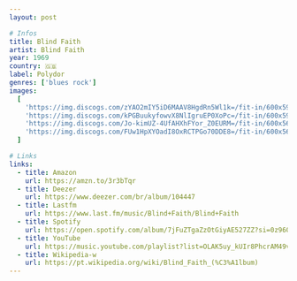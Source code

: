 ```yaml
---
layout: post

# Infos
title: Blind Faith
artist: Blind Faith
year: 1969
country: 🇬🇧
label: Polydor
genres: ['blues rock']
images:
  [
    'https://img.discogs.com/zYAO2mIY5iD6MAAV8HgdRn5Wl1k=/fit-in/600x595/filters:strip_icc():format(jpeg):mode_rgb():quality(90)/discogs-images/R-391938-1394741346-1051.jpeg.jpg',
    'https://img.discogs.com/kPGBuukyfowvX8NlIgruEP0XoPc=/fit-in/600x595/filters:strip_icc():format(jpeg):mode_rgb():quality(90)/discogs-images/R-391938-1278624742.jpeg.jpg',
    'https://img.discogs.com/Jo-kimUZ-4UfAHXhFYor_Z0EURM=/fit-in/600x566/filters:strip_icc():format(jpeg):mode_rgb():quality(90)/discogs-images/R-391938-1394741732-5751.jpeg.jpg',
    'https://img.discogs.com/FUw1HpXYOadI8OxRCTPGo70DDE8=/fit-in/600x567/filters:strip_icc():format(jpeg):mode_rgb():quality(90)/discogs-images/R-391938-1394743497-1820.jpeg.jpg',
  ]

# Links
links:
  - title: Amazon
    url: https://amzn.to/3r3bTqr
  - title: Deezer
    url: https://www.deezer.com/br/album/104447
  - title: Lastfm
    url: https://www.last.fm/music/Blind+Faith/Blind+Faith
  - title: Spotify
    url: https://open.spotify.com/album/7jFuZTgaZzOtGiyAE527ZZ?si=0z960FI_QHOLsx0JfWpONQ
  - title: YouTube
    url: https://music.youtube.com/playlist?list=OLAK5uy_kUIr8PhcrAM49vO_vtT1omGF1K7NCmfoE
  - title: Wikipedia-w
    url: https://pt.wikipedia.org/wiki/Blind_Faith_(%C3%A1lbum)
---
```

